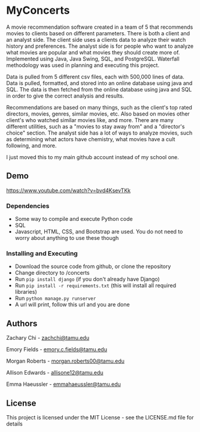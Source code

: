 
# MyConcerts

A movie recommendation software created in a team of 5 that recommends movies to clients based on different parameters. There is both a client and an analyst side. The client side uses a clients data to analyze their watch history and preferences. The analyst side is for people who want to analyze what movies are popular and what movies they should create more of. Implemented using Java, Java Swing, SQL, and PostgreSQL. Waterfall methodology was used in planning and executing this project. 

Data is pulled from 5 different csv files, each with 500,000 lines of data. Data is pulled, formatted, and stored into an online database using java and SQL. The data is then  fetched from the online database using java and SQL in order to give the correct analysis and results.

Recommendations are based on many things, such as the client's top rated directors, movies, genres, similar movies, etc. Also based on movies other client's who watched
similar movies like, and more. There are many different utilities, such as a "movies to stay away from" and a "director's choice" section. The analyst side has a lot of ways
to analyze movies, such as determining what actors have chemistry, what movies have a cult following, and more.

I just moved this to my main github account instead of my school one.

## Demo

https://www.youtube.com/watch?v=bvd4KsevTKk


### Dependencies

* Some way to compile and execute Python code
* SQL
* Javascript, HTML, CSS, and Bootstrap are used. You do not need to worry about anything to use these though

### Installing and Executing

* Download the source code from github, or clone the repository
* Change directory to <currentDir>/concerts
* Run `pip install django` (if you don't already have Django)
* Run `pip install -r requirements.txt` (this will install all required libraries)
* Run `python manage.py runserver`
* A url will print, follow this url and you are done

## Authors

Zachary Chi - zachchi@tamu.edu
  
Emory Fields - emory.c.fields@tamu.edu
  
Morgan Roberts - morgan.roberts00@tamu.edu
  
Allison Edwards - allisone12@tamu.edu
  
Emma Haeussler - emmahaeussler@tamu.edu
  
## License

This project is licensed under the MIT License - see the LICENSE.md file for details
